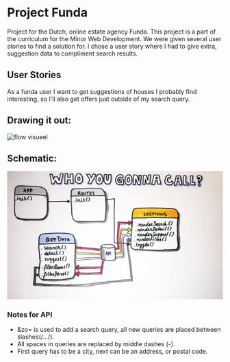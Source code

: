 # Project Funda
Project for the Dutch, online estate agency Funda. This project is a part of the curriculum for the Minor Web Development. We were given several user stories to find a solution for. I chose a user story where I had to give extra, suggestion data to compliment search results.

## User Stories
As a funda user I want to get suggestions of houses I probably find interesting, so I'll also get offers just outside of my search query.

## Drawing it out:
![flow visueel](/img/flow_suggest.jpg)

## Schematic:
![flow schematisch](/img/actorDiagram.png)

### Notes for API
+ &zo= is used to add a search query, all new queries are placed between slashes(/.../).
+ All spaces in queries are replaced by middle dashes (-).
+ First query has to be a city, next can be an address, or postal code.
